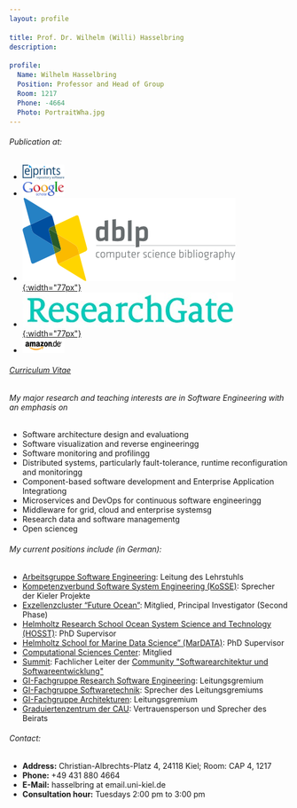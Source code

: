 ```yaml
---
layout: profile

title: Prof. Dr. Wilhelm (Willi) Hasselbring
description:

profile:
  Name: Wilhelm Hasselbring
  Position: Professor and Head of Group
  Room: 1217
  Phone: -4664
  Photo: PortraitWha.jpg
---
```


###### Publication at:

- [![eprints-logo](/assets/img/Kielprints.png)](http://oceanrep.geomar.de/view/creators/e113d8ed-5863-470e-858a-8d09a9c87aba.date.html)
- [![google-scholar-logo](/assets/img/Google-Scholar.png)](https://scholar.google.de/citations?user=L1C_kM0AAAAJ&amp;hl=de&amp;oi=ao)
- [![uni-trier-logo](/assets/img/uni-trier-logo.png){:width="77px"}](https://dblp.uni-trier.de/pid/h/WilhelmHasselbring.html)
- [![researchgate-logo](/assets/img/ResearchGate.jpg){:width="77px"}](https://www.researchgate.net/profile/Wilhelm_Hasselbring)
- [![amazon-logo](/assets/img/amazon-logo.png)](http://www.amazon.de/exec/obidos/search-handle-url/index=books-de&amp;field-author=Hasselbring,%20Wilhelm/)

###### [Curriculum Vitae](/team/short-curriculum-vitae-of-wilhelm-willi-hasselbring/)

###### My major research and teaching interests are in Software Engineering with an emphasis on

- Software architecture design and evaluationg
- Software visualization and reverse engineeringg
- Software monitoring and profilingg
- Distributed systems, particularly fault-tolerance, runtime reconfiguration and monitoringg
- Component-based software development and Enterprise Application Integrationg
- Microservices and DevOps for continuous software engineeringg
- Middleware for grid, cloud and enterprise systemsg
- Research data and software managementg
- Open scienceg

###### My current positions include (in German):

- <a href="/" title="Software Engineering Group">Arbeitsgruppe Software Engineering</a>: Leitung des Lehrstuhls
- <a href="http://www.kosse-sh.de">Kompetenzverbund Software System Engineering (KoSSE)</a>: Sprecher der Kieler Projekte
- <a href="http://www.ozean-der-zukunft.de/">Exzellenzcluster “Future Ocean”</a>: Mitglied, Principal Investigator (Second Phase)
- <a href="https://www.geomar.de/karriere-campus/campus/doktorandin/hosst">Helmholtz Research School Ocean System Science and Technology (HOSST)</a>: PhD Supervisor
- <a href="https://www.mardata.de/">Helmholtz School for Marine Data Science” (MarDATA)</a>: PhD Supervisor
- <a href="https://www.csc.uni-kiel.de/">Computational Sciences Center</a>: Mitglied
- <a href="https://summit-community.de/">Summit</a>: Fachlicher Leiter der <a href="https://summit-community.de/veranstaltung/softwarearchitektur-softwareentwicklung/">Community "Softwarearchitektur und Softwareentwicklung"</a>
- <a href="https://fg-rse.gi.de/">GI-Fachgruppe Research Software Engineering</a>: Leitungsgremium
- <a href="https://fg-swt.gi.de/">GI-Fachgruppe Softwaretechnik</a>: Sprecher des Leitungsgremiums
- <a href="https://fg-arc.gi.de/">GI-Fachgruppe Architekturen</a>: Leitungsgremium
- <a href="https://www.graduiertenzentrum.uni-kiel.de/">Graduiertenzentrum der CAU</a>: Vertrauensperson und Sprecher des Beirats

###### Contact:

- **Address:** Christian-Albrechts-Platz 4, 24118 Kiel; Room: CAP 4, 1217
- **Phone:** +49 431 880 4664
- **E-Mail:** hasselbring at email.uni-kiel.de
- **Consultation hour:** Tuesdays 2:00 pm to 3:00 pm
